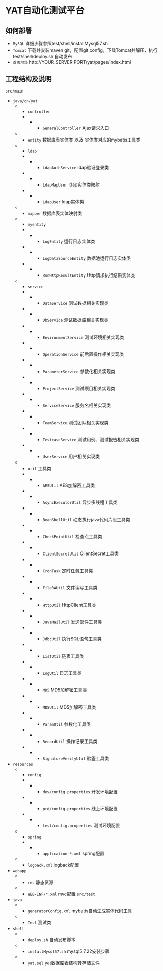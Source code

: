 # YAT自动化测试平台

## 如何部署
 - `MySQL` 详细步骤参照test/shell/installMysql57.sh
 - `Tomcat` 下载并安装maven git，配置git config，下载Tomcat并解压，执行test/shell/deploy.sh 自动发布
 - `首页地址` http://YOUR_SERVER:PORT/yat/pages/index.html

## 工程结构及说明
`src/main`
 - `java/cn/yat`
   - - `controller`
      - - - `GeneralController` Ajax请求入口
   - - `entity` 数据库表实体类 以及 实体类对应的mybatis工具类
   - - `ldap`
      - - - `LdapAuthService` ldap验证登录类
      - - - `LdapMapUser` ldap实体类映射
      - - - `LdapUser` ldap实体类
   - - `mapper` 数据库表实体映射类
   - - `myentity` 
      - - - `LogEntity` 运行日志实体类
      - - - `LogDataSourceEntity` 数据池运行日志实体类
      - - - `RunHttpResultEntity` Http请求执行结果实体类
   - - `service`
      - - - `DataService` 测试数据相关实现类
      - - - `DbService` 测试数据库相关实现类
      - - - `EnvironmentService` 测试环境相关实现类
      - - - `OperationService` 前后置操作相关实现类
      - - - `ParameterService` 参数化相关实现类
      - - - `ProjectService` 测试项目相关实现类
      - - - `ServiceService` 服务名相关实现类
      - - - `TeamService` 测试团队相关实现类
      - - - `TestcaseService` 测试用例、测试报告相关实现类
      - - - `UserService` 用户相关实现类
   - - `util` 工具类
      - - - `AESUtil` AES加解密工具类
      - - - `AsyncExecutorUtil` 异步多线程工具类
      - - - `BeanShellUtil` 动态执行java代码片段工具类
      - - - `CheckPointUtil` 检查点工具类
      - - - `ClientSecretUtil` ClientSecret工具类
      - - - `CronTask` 定时任务工具类
      - - - `FileRWUtil` 文件读写工具类
      - - - `HttpUtil` HttpClient工具类
      - - - `JavaMailUtil` 发送邮件工具类
      - - - `JdbcUtil` 执行SQL语句工具类
      - - - `ListUtil` 链表工具类
      - - - `LogUtil` 日志工具类
      - - - `MD5` MD5加解密工具类
      - - - `MD5Util` MD5加解密工具类
      - - - `ParamUtil` 参数化工具类
      - - - `RecordUtil` 操作记录工具类
      - - - `SignatureVerifyUtil` 验签工具类
 - `resources`
   - - `config`
      - - - `dev/config.properties` 开发环境配置
      - - - `prd/config.properties` 线上环境配置
      - - - `test/config.properties` 测试环境配置
   - - `spring` 
      - - - `application-*.xml` spring配置
   - - `logback.xml` logback配置
 - `webapp`
   - - `res` 静态资源
   - - `WEB-INF/*.xml` mvc配置
`src/test`
 - `java`
   - - `generatorConfig.xml` mybatis自动生成实体代码工具
   - - `Test` 测试类
 - `shell`
   - - `deploy.sh` 自动发布脚本
   - - `installMysql57.sh` mysql5.7.22安装步骤
   - - `yat.sql` yat数据库表结构转存储文件